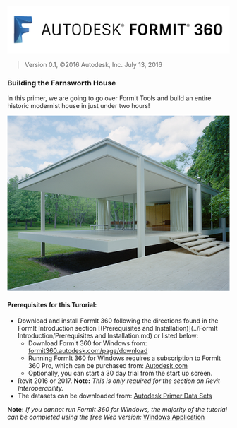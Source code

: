 ![](./images/b5030b43-df24-4259-ad6a-94bcad61bc78.png)

> Version 0.1, ©2016 Autodesk, Inc. July 13, 2016

### Building the Farnsworth House

In this primer, we are going to go over FormIt Tools and build an entire historic modernist house in just under two hours!

![](./images/49e004f3-d500-4890-9188-e8a87c1e396a-2.png)

#### Prerequisites for this Turorial:
- Download and install FormIt 360 following the directions found in the FormIt Introduction section [(Prerequisites and Installation)](../FormIt Introduction/Prerequisites and Installation.md) or listed below:
    - Download FormIt 360 for Windows from: [formit360.autodesk.com\/page\/download](http://formit360.autodesk.com/page/download)
    - Running FormIt 360 for Windows requires a subscription to FormIt 360 Pro, which can be purchased from: [Autodesk.com](http://www.autodesk.com/store/products/formit-360-pro)
    - Optionally, you can start a 30 day trial from the start up screen.
- Revit 2016 or 2017. **Note:** *This is only required for the section on Revit Interoperability.*
- The datasets can be downloaded from: [Autodesk Primer Data Sets](https://autodesk.app.box.com/s/thavswirrbflit27rbqzl26ljj7fu1uv) 

**Note:** *If you cannot run FormIt 360 for Windows, the majority of the tutorial can be completed using the free Web version:* [Windows Application](http://formit360.autodesk.com/app)

